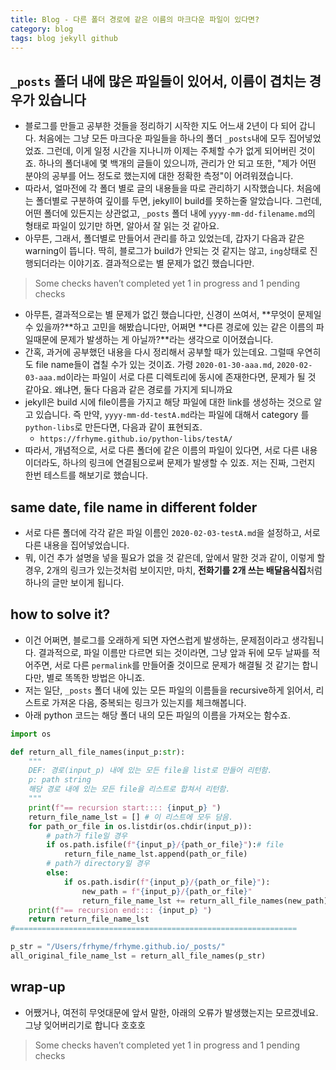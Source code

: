 ```yaml
---
title: Blog - 다른 폴더 경로에 같은 이름의 마크다운 파일이 있다면? 
category: blog
tags: blog jekyll github
---
```


## `_posts` 폴더 내에 많은 파일들이 있어서, 이름이 겹치는 경우가 있습니다

- 블로그를 만들고 공부한 것들을 정리하기 시작한 지도 어느새 2년이 다 되어 갑니다. 처음에는 그냥 모든 마크다운 파일들을 하나의 폴더 `_posts`내에 모두 집어넣었었죠. 그런데, 이게 일정 시간을 지나니까 이제는 주체할 수가 없게 되어버린 것이죠. 하나의 폴더내에 몇 백개의 글들이 있으니까, 관리가 안 되고 또한, "제가 어떤 분야의 공부를 어느 정도로 했는지에 대한 정확한 측정"이 어려워졌습니다. 
- 따라서, 얼마전에 각 폴더 별로 글의 내용들을 따로 관리하기 시작했습니다. 처음에는 폴더별로 구분하여 깊이를 두면, jekyll이 build를 못하는줄 알았습니다. 그런데, 어떤 폴더에 있든지는 상관없고, `_posts` 폴더 내에 `yyyy-mm-dd-filename.md`의 형태로 파일이 있기만 하면, 알아서 잘 읽는 것 같아요.
- 아무튼, 그래서, 폴더별로 만들어서 관리를 하고 있었는데, 갑자기 다음과 같은 warning이 뜹니다. 딱히, 블로그가 build가 안되는 것 같지는 않고, `ing`상태로 진행되더라는 이야기죠. 결과적으로는 별 문제가 없긴 했습니다만. 

> Some checks haven’t completed yet 
> 1 in progress and 1 pending checks

- 아무튼, 결과적으로는 별 문제가 없긴 했습니다만, 신경이 쓰여서, **무엇이 문제일 수 있을까?**하고 고민을 해봤습니다만, 어쩌면 **다른 경로에 있는 같은 이름의 파일때문에 문제가 발생하는 게 아닐까?**라는 생각으로 이어졌습니다. 
- 간혹, 과거에 공부했던 내용을 다시 정리해서 공부할 때가 있는데요. 그럴때 우연히도 file name들이 겹칠 수가 있는 것이죠. 가령 `2020-01-30-aaa.md`, `2020-02-03-aaa.md`이라는 파일이 서로 다른 디렉토리에 동시에 존재한다면, 문제가 될 것 같아요. 왜냐면, 둘다 다음과 같은 경로를 가지게 되니까요
- jekyll은 build 시에 file이름을 가지고 해당 파일에 대한 link를 생성하는 것으로 알고 있습니다. 즉 만약, `yyyy-mm-dd-testA.md`라는 파일에 대해서 category 를 `python-libs`로 만든다면, 다음과 같이 표현되죠. 
  - `https://frhyme.github.io/python-libs/testA/`
- 따라서, 개념적으로, 서로 다른 폴더에 같은 이름의 파일이 있다면, 서로 다른 내용이더라도, 하나의 링크에 연결됨으로써 문제가 발생할 수 있죠. 저는 진짜, 그런지 한번 테스트를 해보기로 했습니다. 

## same date, file name in different folder

- 서로 다른 폴더에 각각 같은 파일 이름인 `2020-02-03-testA.md`을 설정하고, 서로 다른 내용을 집어넣었습니다.
- 뭐, 이건 추가 설명을 넣을 필요가 없을 것 같은데, 앞에서 말한 것과 같이, 이렇게 할경우, 2개의 링크가 있는것처럼 보이지만, 마치, **전화기를 2개 쓰는 배달음식집**처럼 하나의 글만 보이게 됩니다. 

## how to solve it? 

- 이건 어쩌면, 블로그를 오래하게 되면 자연스럽게 발생하는, 문제점이라고 생각됩니다. 결과적으로, 파일 이름만 다르면 되는 것이라면, 그냥 앞과 뒤에 모두 날짜를 적어주면, 서로 다른 `permalink`를 만들어줄 것이므로 문제가 해결될 것 같기는 합니다만, 별로 똑똑한 방법은 아니죠.
- 저는 일단, `_posts` 폴더 내에 있는 모든 파일의 이름들을 recursive하게 읽어서, 리스트로 가져온 다음, 중복되는 링크가 있는지를 체크해봅니다. 
- 아래 python 코드는 해당 폴더 내의 모든 파일의 이름을 가져오는 함수죠. 

```python
import os

def return_all_file_names(input_p:str):
    """
    DEF: 경로(input_p) 내에 있는 모든 file을 list로 만들어 리턴함.
    p: path string
    해당 경로 내에 있는 모든 file을 리스트로 합쳐서 리턴함.
    """
    print(f"== recursion start:::: {input_p} ")
    return_file_name_lst = [] # 이 리스트에 모두 담음.
    for path_or_file in os.listdir(os.chdir(input_p)):
        # path가 file일 경우
        if os.path.isfile(f"{input_p}/{path_or_file}"):# file
            return_file_name_lst.append(path_or_file)
        # path가 directory일 경우
        else:
            if os.path.isdir(f"{input_p}/{path_or_file}"):
                new_path = f"{input_p}/{path_or_file}"
                return_file_name_lst += return_all_file_names(new_path)
    print(f"== recursion end:::: {input_p} ")
    return return_file_name_lst
#===============================================================

p_str = "/Users/frhyme/frhyme.github.io/_posts/"
all_original_file_name_lst = return_all_file_names(p_str)
```

## wrap-up

- 어쨌거나, 여전히 무엇대문에 앞서 말한, 아래의 오류가 발생했는지는 모르겠네요. 그냥 잊어버리기로 합니다 호호호

> Some checks haven’t completed yet 
> 1 in progress and 1 pending checks
